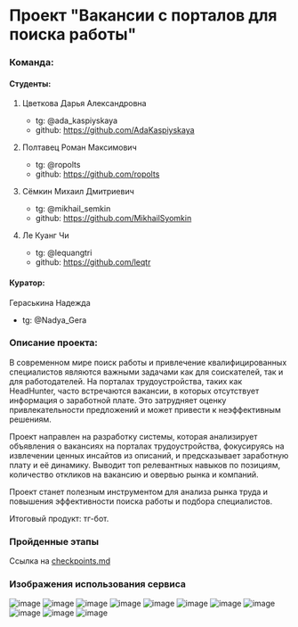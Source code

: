 # Проект "Вакансии с порталов для поиска работы"

### Команда:

#### Студенты:

1. Цветкова Дарья Александровна
    - tg: @ada_kaspiyskaya
    - github: https://github.com/AdaKaspiyskaya

2. Полтавец Роман Максимович
    - tg: @ropolts
    - github: https://github.com/ropolts

3. Сёмкин Михаил Дмитриевич
    - tg: @mikhail_semkin
    - github: https://github.com/MikhailSyomkin

4. Ле Куанг Чи
    - tg: @lequangtri
    - github: https://github.com/leqtr

#### Куратор:

Гераськина Надежда

- tg: @Nadya_Gera
    
### Описание проекта:

В современном мире поиск работы и привлечение квалифицированных специалистов являются важными задачами как для соискателей, так и для работодателей. На порталах трудоустройства, таких как HeadHunter, часто встречаются вакансии, в которых отсутствует информация о заработной плате. Это затрудняет оценку привлекательности предложений и может привести к неэффективным решениям. 

Проект направлен на разработку системы, которая анализирует объявления о вакансиях на порталах трудоустройства, фокусируясь на извлечении ценных инсайтов из описаний, и предсказывает заработную плату и её динамику. Выводит топ релевантных навыков по позициям, количество откликов на вакансию и овервью рынка и компаний. 

Проект станет полезным инструментом для анализа рынка труда и повышения эффективности поиска работы и подбора специалистов.

Итоговый продукт: тг-бот. 

### Пройденные этапы

Ссылка на [checkpoints.md](https://github.com/Job-market-team-AI2024/job_market_project/blob/main/checkpoint.md)

### Изображения использования сервиса
![image](https://github.com/user-attachments/assets/cb3c15d2-3cfd-4a23-89de-d5d5f57521f4)
![image](https://github.com/user-attachments/assets/c7687139-53d2-4fe7-9160-e8f93700fb3f)
![image](https://github.com/user-attachments/assets/9afc2b5d-1e12-4e48-9662-47e0a96fb698)
![image](https://github.com/user-attachments/assets/ca3616c0-6a87-416d-9a97-6400278c4241)
![image](https://github.com/user-attachments/assets/5d4a8d12-c1c8-4c8b-aaf2-c9a6ff872d5e)
![image](https://github.com/user-attachments/assets/43da5cbf-8373-417d-aca6-ea91f91477dc)
![image](https://github.com/user-attachments/assets/c2b2b706-db13-4199-b8cb-4db01cfec386)
![image](https://github.com/user-attachments/assets/90e64c1f-936f-41f0-8c77-6f2264c5080c)
![image](https://github.com/user-attachments/assets/f9d183fb-1f95-4728-8e7c-18753de35282)
![image](https://github.com/user-attachments/assets/a6b8998b-ceb7-4f71-9de9-8a73a85f4116)
![image](https://github.com/user-attachments/assets/425943c7-ac10-4dd9-9d83-4d1c52d3ece1)




